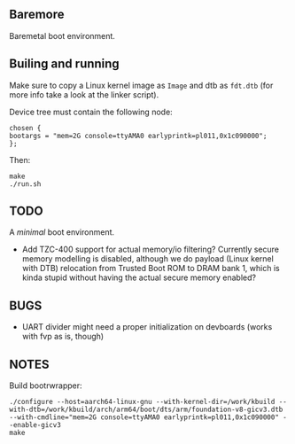 ## Baremore
Baremetal boot environment.

## Builing and running
Make sure to copy a Linux kernel image as `Image` and dtb as `fdt.dtb` (for more info take a look at the linker script).

Device tree must contain the following node:

	chosen {
	bootargs = "mem=2G console=ttyAMA0 earlyprintk=pl011,0x1c090000";
	};

Then:

	make
	./run.sh

## TODO
A *minimal* boot environment.

- Add TZC-400 support for actual memory/io filtering? Currently secure memory modelling is disabled, although we do payload (Linux kernel with DTB) relocation from Trusted Boot ROM to DRAM bank 1, which is kinda stupid without having the actual secure memory enabled?

## BUGS
- UART divider might need a proper initialization on devboards (works with fvp as is, though)

## NOTES
Build bootrwrapper:

	./configure --host=aarch64-linux-gnu --with-kernel-dir=/work/kbuild --with-dtb=/work/kbuild/arch/arm64/boot/dts/arm/foundation-v8-gicv3.dtb --with-cmdline="mem=2G console=ttyAMA0 earlyprintk=pl011,0x1c090000" --enable-gicv3
	make
